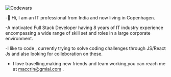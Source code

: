   ![Codewars](https://www.codewars.com/users/maccrin/badges/micro)
  
   -👋 Hi, I am  an IT professional from India and now  living in Copenhagen.

  -A motivated Full Stack Developer  having  8 years of IT industry experience encompassing a wide range of skill set and roles in a large corporate environment.
 
  -I like to code , currently trying to solve coding challenges through JS/React Js and also  looking for colleboration on these.
 
 - I love travelling,making new friends and team working,you can reach me at maccrin@gmial.com .
